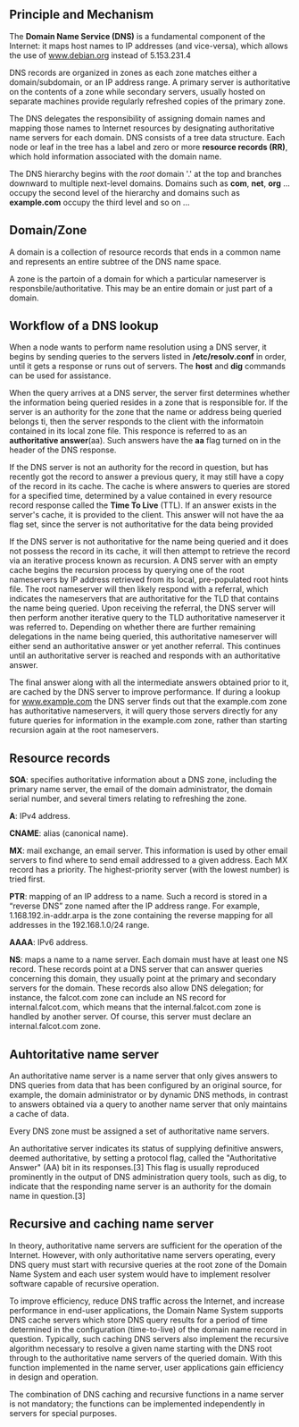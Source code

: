 ## Principle and Mechanism
The **Domain Name Service (DNS)** is a fundamental component of the Internet: it maps host names to IP addresses (and vice-versa), which allows the use of www.debian.org instead of 5.153.231.4

DNS records are organized in zones as each zone matches either a domain/subdomain, or an IP address range. A primary server is authoritative on the contents of a zone while secondary servers, usually hosted on separate machines provide regularly refreshed copies of the primary zone.

The DNS delegates the responsibility of assigning domain names and mapping those names to Internet resources by designating authoritative name servers for each domain. DNS consists of a tree data structure. Each node or leaf in the tree has a label and zero or more **resource records (RR)**, which hold information associated with the domain name.

The DNS hierarchy begins with the *root* domain '.' at the top and branches downward to multiple next-level domains. Domains such as **com**, **net**, **org** ... occupy the second level of the hierarchy and domains such as **example.com** occupy the third level and so on ...

## Domain/Zone
A domain is a collection of resource records that ends in a common name and represents an entire subtree of the DNS name space.

A zone is the partoin of a domain for which a particular nameserver is responsbile/authoritative. This may be an entire domain or just part of a domain.

## Workflow of a DNS lookup
When a node wants to perform name resolution using a DNS server, it begins by sending queries to the servers listed in **/etc/resolv.conf** in order, until it gets a response or runs out of servers. The **host** and **dig** commands can be used for assistance.

When the query arrives at a DNS server, the server first determines whether the information being queried resides in a zone that is responsible for. If the server is an authority for the zone that the name or address being queried belongs ti, then the server responds to the client with the informatoin contained in its local zone file. This responce is referred to as an **authoritative answer**(aa). Such answers have the **aa** flag turned on in the header of the DNS response.

If the DNS server is not an authority for the record in question, but has recently got the record to answer a previous query, it may still have a copy of the record in its cache. The cache is where answers to queries are stored for a specified time, determined by a value contained in every resource record response called the **Time To Live** (TTL). If an answer exists in the server's cache, it is provided to the client. This answer will not have the aa flag set, since the server is not authoritative for the data being provided

If the DNS server is not authoritative for the name being queried and it does not possess the record in its cache, it will then attempt to retrieve the record via an iterative process known as recursion. A DNS server with an empty cache begins the recursion process by querying one of the root nameservers by IP address retrieved from its local, pre-populated root hints file. The root nameserver will then likely respond with a referral, which indicates the nameservers that are authoritative for the TLD that contains the name being queried. 
Upon receiving the referral, the DNS server will then perform another iterative query to the TLD authoritative nameserver it was referred to. Depending on whether there are further remaining delegations in the name being queried, this authoritative nameserver will either send an authoritative answer or yet another referral. This continues until an authoritative server is reached and responds with an authoritative answer. 

The final answer along with all the intermediate answers obtained prior to it, are cached by the DNS server to improve performance. If during a lookup for www.example.com the DNS server finds out that the example.com zone has authoritative nameservers, it will query those servers directly for any future queries for information in the example.com zone, rather than starting recursion again at the root nameservers. 


## Resource records
**SOA**: specifies authoritative information about a DNS zone, including the primary name server, the email of the domain administrator, the domain serial number, and several timers relating to refreshing the zone.

**A**: IPv4 address.

**CNAME**: alias (canonical name).

**MX**: mail exchange, an email server. This information is used by other email servers to find where to send email addressed to a given address. Each MX record has a priority. The highest-priority server (with the lowest number) is tried first.

**PTR**: mapping of an IP address to a name. Such a record is stored in a “reverse DNS” zone named after the IP address range. For example, 1.168.192.in-addr.arpa is the zone containing the reverse mapping for all addresses in the 192.168.1.0/24 range.

**AAAA**: IPv6 address.

**NS**: maps a name to a name server. Each domain must have at least one NS record. These records point at a DNS server that can answer queries concerning this domain, they usually point at the primary and secondary servers for the domain. These records also allow DNS delegation; for instance, the falcot.com zone can include an NS record for  internal.falcot.com, which means that the internal.falcot.com zone is handled by another server. Of course, this server must declare an internal.falcot.com zone.

## Auhtoritative name server
An authoritative name server is a name server that only gives answers to DNS queries from data that has been configured by an original source, for example, the domain administrator or by dynamic DNS methods, in contrast to answers obtained via a query to another name server that only maintains a cache of data.

Every DNS zone must be assigned a set of authoritative name servers. 

An authoritative server indicates its status of supplying definitive answers, deemed authoritative, by setting a protocol flag, called the "Authoritative Answer" (AA) bit in its responses.[3] This flag is usually reproduced prominently in the output of DNS administration query tools, such as dig, to indicate that the responding name server is an authority for the domain name in question.[3]


## Recursive and caching name server
In theory, authoritative name servers are sufficient for the operation of the Internet. However, with only authoritative name servers operating, every DNS query must start with recursive queries at the root zone of the Domain Name System and each user system would have to implement resolver software capable of recursive operation.

To improve efficiency, reduce DNS traffic across the Internet, and increase performance in end-user applications, the Domain Name System supports DNS cache servers which store DNS query results for a period of time determined in the configuration (time-to-live) of the domain name record in question. Typically, such caching DNS servers also implement the recursive algorithm necessary to resolve a given name starting with the DNS root through to the authoritative name servers of the queried domain. With this function implemented in the name server, user applications gain efficiency in design and operation.

The combination of DNS caching and recursive functions in a name server is not mandatory; the functions can be implemented independently in servers for special purposes.











